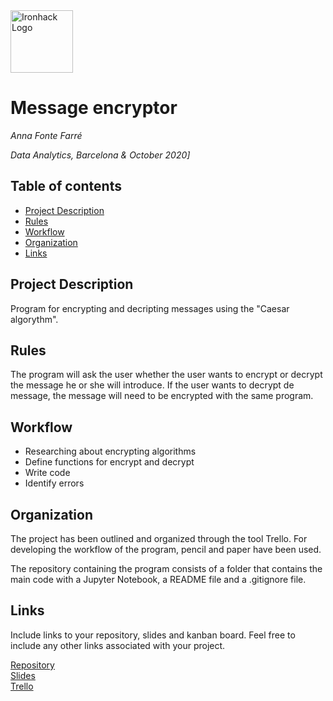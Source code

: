 <img src="https://bit.ly/2VnXWr2" alt="Ironhack Logo" width="100"/>

# Message encryptor
*Anna Fonte Farré*

*Data Analytics, Barcelona & October 2020]*

## Table of contents
- [Project Description](#project-description)
- [Rules](#rules)
- [Workflow](#workflow)
- [Organization](#organization)
- [Links](#links)

## Project Description
Program for encrypting and decripting messages using the "Caesar algorythm". 

## Rules
The program will ask the user whether the user wants to encrypt or decrypt the message he or she will introduce. If the user wants to decrypt de message, the message will need to be encrypted with the same program.

## Workflow
* Researching about encrypting algorithms
* Define functions for encrypt and decrypt
* Write code
* Identify errors

## Organization
The project has been outlined and organized through the tool Trello. For developing the workflow of the program, pencil and paper have been used. 

The repository containing the program consists of a folder that contains the main code with a Jupyter Notebook, a README file and a .gitignore file.

## Links
Include links to your repository, slides and kanban board. Feel free to include any other links associated with your project.

[Repository](https://github.com/annafonte/Project-Week-1-Build-Your-Own-Game.git)  
[Slides](https://docs.google.com/presentation/d/1e6WbWhHjYtJWwWd75LXRHDzfJkQtPRpgjmM3JWMdToQ/edit?usp=sharing)  
[Trello](https://trello.com/b/KTobmMsK/encrypter)  
